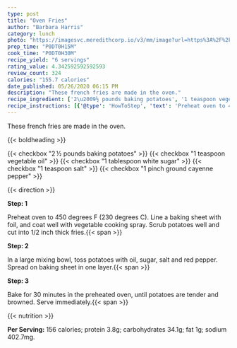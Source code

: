 ```yaml
---
type: post
title: "Oven Fries"
author: "Barbara Harris"
category: lunch
photo: "https://imagesvc.meredithcorp.io/v3/mm/image?url=https%3A%2F%2Fimages.media-allrecipes.com%2Fuserphotos%2F4496762.jpg"
prep_time: "P0DT0H15M"
cook_time: "P0DT0H30M"
recipe_yield: "6 servings"
rating_value: 4.342592592592593
review_count: 324
calories: "155.7 calories"
date_published: 05/26/2020 06:15 PM
description: "These french fries are made in the oven."
recipe_ingredient: ['2\u2009½ pounds baking potatoes', '1 teaspoon vegetable oil', '1 tablespoon white sugar', '1 teaspoon salt', '1 pinch ground cayenne pepper']
recipe_instructions: [{'@type': 'HowToStep', 'text': 'Preheat oven to 450 degrees F (230 degrees C).  Line a baking sheet with foil, and coat well with vegetable cooking spray. Scrub potatoes well and cut into 1/2 inch thick fries.\n'}, {'@type': 'HowToStep', 'text': 'In a large mixing bowl, toss potatoes with oil, sugar, salt and red pepper.  Spread on baking sheet in one layer.\n'}, {'@type': 'HowToStep', 'text': 'Bake for 30 minutes in the preheated oven, until potatoes are tender and browned.  Serve immediately.\n'}]
---
```


These french fries are made in the oven. 

{{< boldheading >}}

{{< checkbox "2 ½ pounds baking potatoes" >}}
{{< checkbox "1 teaspoon vegetable oil" >}}
{{< checkbox "1 tablespoon white sugar" >}}
{{< checkbox "1 teaspoon salt" >}}
{{< checkbox "1 pinch ground cayenne pepper" >}}


{{< direction >}}

**Step: 1**

Preheat oven to 450 degrees F (230 degrees C).  Line a baking sheet with foil, and coat well with vegetable cooking spray. Scrub potatoes well and cut into 1/2 inch thick fries.{{< span >}}

**Step: 2**

In a large mixing bowl, toss potatoes with oil, sugar, salt and red pepper.  Spread on baking sheet in one layer.{{< span >}}

**Step: 3**

Bake for 30 minutes in the preheated oven, until potatoes are tender and browned.  Serve immediately.{{< span >}}

{{< nutrition >}}

**Per Serving:** 156 calories; protein 3.8g; carbohydrates 34.1g; fat 1g; sodium 402.7mg.